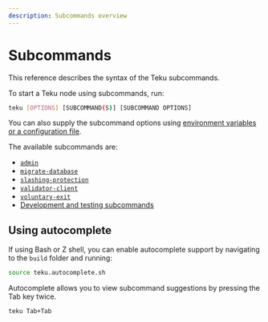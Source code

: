 ```yaml
---
description: Subcommands overview
---
```


# Subcommands

This reference describes the syntax of the Teku subcommands.

To start a Teku node using subcommands, run:

```bash
teku [OPTIONS] [SUBCOMMAND(S)] [SUBCOMMAND OPTIONS]
```

You can also supply the subcommand options using [environment variables or a configuration file](../CLI-Syntax.md#specifying-options).

The available subcommands are:

- [`admin`](Admin.md)
- [`migrate-database`](Migrate-Database.md)
- [`slashing-protection`](Slashing-Protection.md)
- [`validator-client`](Validator-Client.md)
- [`voluntary-exit`](Voluntary-Exit.md)
- [Development and testing subcommands](Development.md)

## Using autocomplete

If using Bash or Z shell, you can enable autocomplete support by navigating to the `build` folder and running:

```bash
source teku.autocomplete.sh
```

Autocomplete allows you to view subcommand suggestions by pressing the Tab key twice.

```bash
teku Tab+Tab
```
